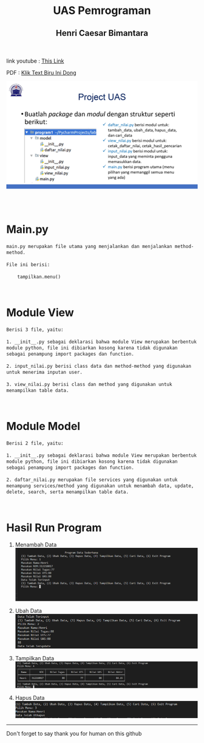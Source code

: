 # <p align="center"> UAS Pemrograman
   ## <p align="center"> Henri Caesar Bimantara


<br>


  link youtube : [This Link]()

  PDF : [Klik Text Biru Ini Dong](assets/Tutorial.pdf)

![soal](./assets/15%20Project%20UAS_pages-to-jpg-0002.jpg)

<br>


<br>

# Main.py 

```
main.py merupakan file utama yang menjalankan dan menjalankan method-method.

File ini berisi:

    tampilkan.menu()
```

<br>

# Module View 

```
Berisi 3 file, yaitu:

1. __init__.py sebagai deklarasi bahwa module View merupakan berbentuk module python, file ini dibiarkan kosong karena tidak digunakan sebagai penampung import packages dan function.

2. input_nilai.py berisi class data dan method-method yang digunakan untuk menerima inputan user.

3. view_nilai.py berisi class dan method yang digunakan untuk menampilkan table data.
```

<br>

# Module Model 

```
Berisi 2 file, yaitu:

1. __init__.py sebagai deklarasi bahwa module View merupakan berbentuk module python, file ini dibiarkan kosong karena tidak digunakan sebagai penampung import packages dan function.

2. daftar_nilai.py merupakan file services yang digunakan untuk menampung services/method yang digunakan untuk menambah data, update, delete, search, serta menampilkan table data.
```

<br>

# Hasil Run Program 

1. Menambah Data
   ![soal](./assets/2023-01-10.png)

2. Ubah Data
   ![soal](./assets/2023-01-10%20(1).png)

3. Tampilkan Data
   ![soal](./assets/2023-01-10%20(2).png)

4. Hapus Data
   ![soal](./assets/2023-01-10%20(3).png)

---

Don't forget to say thank you for human on this github 
